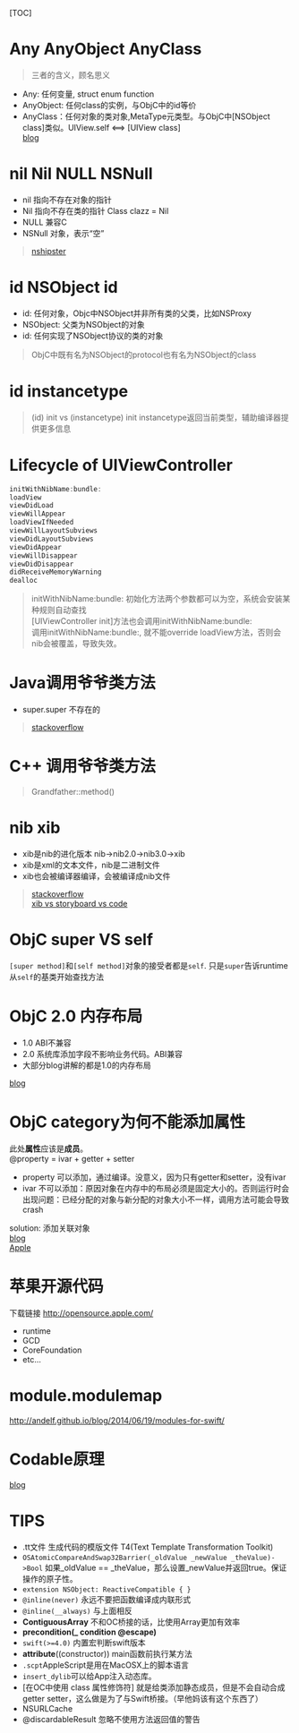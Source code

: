 [TOC]

# Any AnyObject AnyClass  
> 三者的含义，顾名思义
- Any: 任何变量, struct enum function
- AnyObject: 任何class的实例，与ObjC中的id等价
- AnyClass：任何对象的类对象,MetaType元类型。与ObjC中[NSObject class]类似。UIView.self <==> [UIView class]  
[blog](http://swifter.tips/self-anyclass/)

# nil Nil NULL NSNull
- nil 指向不存在对象的指针
- Nil 指向不存在类的指针 Class clazz = Nil
- NULL 兼容C
- NSNull 对象，表示“空”
> [nshipster](https://nshipster.cn/nil/)

# id NSObject id<NSObject>
- id: 任何对象，Objc中NSObject并非所有类的父类，比如NSProxy
- NSObject: 父类为NSObject的对象
- id<NSObject>: 任何实现了NSObject协议的类的对象  
> ObjC中既有名为NSObject的protocol也有名为NSObject的class 

# id instancetype
> (id) init vs (instancetype) init
instancetype返回当前类型，辅助编译器提供更多信息


# Lifecycle of UIViewController
```swift
initWithNibName:bundle:
loadView
viewDidLoad
viewWillAppear
loadViewIfNeeded
viewWillLayoutSubviews
viewDidLayoutSubviews
viewDidAppear
viewWillDisappear
viewDidDisappear
didReceiveMemoryWarning
dealloc
```   
> initWithNibName:bundle: 初始化方法两个参数都可以为空，系统会安装某种规则自动查找  
[UIViewController init]方法也会调用initWithNibName:bundle:  
调用initWithNibName:bundle:, 就不能override  loadView方法，否则会nib会被覆盖，导致失效。

# Java调用爷爷类方法
- super.super 不存在的
> [stackoverflow](https://stackoverflow.com/questions/586363/why-is-super-super-method-not-allowed-in-java)

# C++ 调用爷爷类方法
> Grandfather::method()

# nib xib
- xib是nib的进化版本 nib->nib2.0->nib3.0->xib
- xib是xml的文本文件，nib是二进制文件
- xib也会被编译器编译，会被编译成nib文件  
> [stackoverflow](https://stackoverflow.com/questions/3726400/what-is-the-difference-between-nib-and-xib-interface-builder-file-formats)  
[xib vs storyboard vs code](https://onevcat.com/2013/12/code-vs-xib-vs-storyboard/)  

# ObjC super VS self
`[super method]`和`[self method]`对象的接受者都是`self`.
只是`super`告诉runtime从`self`的基类开始查找方法

# ObjC 2.0 内存布局 
- 1.0 ABI不兼容  
- 2.0 系统库添加字段不影响业务代码。ABI兼容  
- 大部分blog讲解的都是1.0的内存布局

[blog](http://quotation.github.io/objc/2015/05/21/objc-runtime-ivar-access.html) 

# ObjC category为何不能添加属性
此处**属性**应该是**成员**。  
@property = ivar + getter + setter  
- property 可以添加，通过编译。没意义，因为只有getter和setter，没有ivar
- ivar 不可以添加：原因对象在内存中的布局必须是固定大小的。否则运行时会出现问题：已经分配的对象与新分配的对象大小不一样，调用方法可能会导致crash  

solution: 添加关联对象  
[blog](http://quotation.github.io/objc/2015/05/21/objc-runtime-ivar-access.html)  
[Apple](https://developer.apple.com/documentation/objectivec/objective-c_runtime)

# 苹果开源代码
下载链接 http://opensource.apple.com/  
- runtime
- GCD
- CoreFoundation
- etc...

# module.modulemap
http://andelf.github.io/blog/2014/06/19/modules-for-swift/

# Codable原理  
[blog](https://techblog.toutiao.com/2017/07/05/session212/)

# TIPS
- .tt文件 生成代码的模版文件 T4(Text Template Transformation Toolkit)
- `OSAtomicCompareAndSwap32Barrier(_oldValue _newValue _theValue)->Bool` 如果_oldValue == _theValue，那么设置_newValue并返回true。保证操作的原子性。
- `extension NSObject: ReactiveCompatible { }`
- `@inline(never)` 永远不要把函数编译成内联形式
- `@inline(__always)` 与上面相反
- **ContiguousArray** 不和OC桥接的话，比使用Array更加有效率
- **precondition(_ condition @escape)** 
- `swift(>=4.0)` 内置宏判断swift版本
- __attribute__((constructor)) main函数前执行某方法
- `.scpt`AppleScript是用在MacOSX上的脚本语言
- `insert_dylib`可以给App注入动态库。
- [在OC中使用 class 属性修饰符] 就是给类添加静态成员，但是不会自动合成getter setter，这么做是为了与Swift桥接。（早他妈该有这个东西了）
- NSURLCache
- @discardableResult 忽略不使用方法返回值的警告
